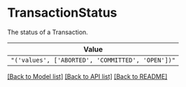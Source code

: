 # TransactionStatus

The status of a Transaction.


| **Value** |
| --------- |
| `"('values', ['ABORTED', 'COMMITTED', 'OPEN'])"` |


[[Back to Model list]](../../../README.md#models-v1-link) [[Back to API list]](../../../README.md#apis-v1-link) [[Back to README]](../../../README.md)
